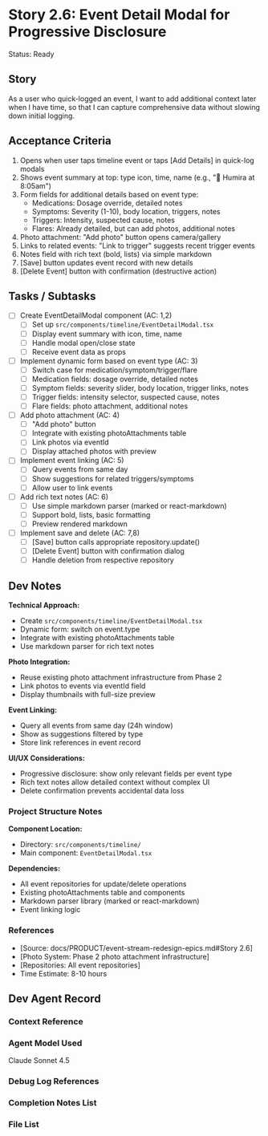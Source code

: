 # Story 2.6: Event Detail Modal for Progressive Disclosure

Status: Ready

## Story

As a user who quick-logged an event,
I want to add additional context later when I have time,
so that I can capture comprehensive data without slowing down initial logging.

## Acceptance Criteria

1. Opens when user taps timeline event or taps [Add Details] in quick-log modals
2. Shows event summary at top: type icon, time, name (e.g., "💊 Humira at 8:05am")
3. Form fields for additional details based on event type:
   - Medications: Dosage override, detailed notes
   - Symptoms: Severity (1-10), body location, triggers, notes
   - Triggers: Intensity, suspected cause, notes
   - Flares: Already detailed, but can add photos, additional notes
4. Photo attachment: "Add photo" button opens camera/gallery
5. Links to related events: "Link to trigger" suggests recent trigger events
6. Notes field with rich text (bold, lists) via simple markdown
7. [Save] button updates event record with new details
8. [Delete Event] button with confirmation (destructive action)

## Tasks / Subtasks

- [ ] Create EventDetailModal component (AC: 1,2)
  - [ ] Set up `src/components/timeline/EventDetailModal.tsx`
  - [ ] Display event summary with icon, time, name
  - [ ] Handle modal open/close state
  - [ ] Receive event data as props

- [ ] Implement dynamic form based on event type (AC: 3)
  - [ ] Switch case for medication/symptom/trigger/flare
  - [ ] Medication fields: dosage override, detailed notes
  - [ ] Symptom fields: severity slider, body location, trigger links, notes
  - [ ] Trigger fields: intensity selector, suspected cause, notes
  - [ ] Flare fields: photo attachment, additional notes

- [ ] Add photo attachment (AC: 4)
  - [ ] "Add photo" button
  - [ ] Integrate with existing photoAttachments table
  - [ ] Link photos via eventId
  - [ ] Display attached photos with preview

- [ ] Implement event linking (AC: 5)
  - [ ] Query events from same day
  - [ ] Show suggestions for related triggers/symptoms
  - [ ] Allow user to link events

- [ ] Add rich text notes (AC: 6)
  - [ ] Use simple markdown parser (marked or react-markdown)
  - [ ] Support bold, lists, basic formatting
  - [ ] Preview rendered markdown

- [ ] Implement save and delete (AC: 7,8)
  - [ ] [Save] button calls appropriate repository.update()
  - [ ] [Delete Event] button with confirmation dialog
  - [ ] Handle deletion from respective repository

## Dev Notes

**Technical Approach:**
- Create `src/components/timeline/EventDetailModal.tsx`
- Dynamic form: switch on event.type
- Integrate with existing photoAttachments table
- Use markdown parser for rich text notes

**Photo Integration:**
- Reuse existing photo attachment infrastructure from Phase 2
- Link photos to events via eventId field
- Display thumbnails with full-size preview

**Event Linking:**
- Query all events from same day (24h window)
- Show as suggestions filtered by type
- Store link references in event record

**UI/UX Considerations:**
- Progressive disclosure: show only relevant fields per event type
- Rich text notes allow detailed context without complex UI
- Delete confirmation prevents accidental data loss

### Project Structure Notes

**Component Location:**
- Directory: `src/components/timeline/`
- Main component: `EventDetailModal.tsx`

**Dependencies:**
- All event repositories for update/delete operations
- Existing photoAttachments table and components
- Markdown parser library (marked or react-markdown)
- Event linking logic

### References

- [Source: docs/PRODUCT/event-stream-redesign-epics.md#Story 2.6]
- [Photo System: Phase 2 photo attachment infrastructure]
- [Repositories: All event repositories]
- Time Estimate: 8-10 hours

## Dev Agent Record

### Context Reference

### Agent Model Used

Claude Sonnet 4.5

### Debug Log References

### Completion Notes List

### File List
